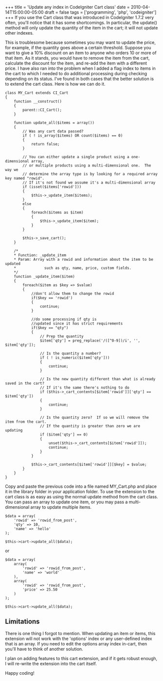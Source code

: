 +++
title = 'Update any index in CodeIgniter Cart class'
date = 2010-04-14T15:00:00-05:00
draft = false
tags = ['programming', 'php', 'codeigniter']
+++
If you use the Cart class that was introduced in CodeIgniter 1.7.2 very often, you'll notice that it has some shortcomings. In particular, the update() method will only update the quantity of the item in the cart; it will not update other indexes.

This is troublesome because sometimes you may want to update the price, for example, if the quantity goes above a certain threshold. Suppose you want to give a 10% discount on an item to anyone who orders 10 or more of that item. As it stands, you would have to remove the item from the cart, calculate the discount for the item, and re-add the item with a different price. I have also ran into the problem when I added a flag index to items in the cart to which I needed to do additional processing during checking depending on its status. I've found in both cases that the better solution is to extend the cart class. Here is how we can do it.

<!--more-->

```
class MY_Cart extends CI_Cart
{
    function __construct()
    {
        parent::CI_Cart();
    }

    function update_all($items = array())
    {
        // Was any cart data passed?
        if ( ! is_array($items) OR count($items) == 0)
        {
            return false;
        }

        // You can either update a single product using a one-dimensional array,
        // or multiple products using a multi-dimensional one.  The way we
        // determine the array type is by looking for a required array key named "rowid".
        // If it's not found we assume it's a multi-dimensional array
        if (isset($items['rowid']))
        {
            $this->_update_item($items);
        }
        else
        {
            foreach($items as $item)
            {
                $this->_update_item($item);
            }
        }

        $this->_save_cart();
    }

    /*
    * Function: _update_item
    * Param: Array with a rowid and information about the item to be updated
    *             such as qty, name, price, custom fields.
    */
    function _update_item($item)
    {
        foreach($item as $key => $value)
        {
            //don't allow them to change the rowid
            if($key == 'rowid')
            {
                continue;
            }

            //do some processing if qty is
            //updated since it has strict requirements
            if($key == "qty")
            {
                // Prep the quantity
                $item['qty'] = preg_replace('/([^0-9])/i', '', $item['qty']);

                // Is the quantity a number?
                if ( ! is_numeric($item['qty']))
                {
                    continue;
                }

                // Is the new quantity different than what is already saved in the cart?
                // If it's the same there's nothing to do
                if ($this->_cart_contents[$item['rowid']]['qty'] == $item['qty'])
                {
                    continue;
                }

                // Is the quantity zero?  If so we will remove the item from the cart.
                // If the quantity is greater than zero we are updating
                if ($item['qty'] == 0)
                {
                    unset($this->_cart_contents[$item['rowid']]);
                    continue;
                }
            }

            $this->_cart_contents[$item['rowid']][$key] = $value;
        }
    }
}
```

Copy and paste the previous code into a file named MY_Cart.php and place it in the library folder in your application folder. To use the extension to the cart class is as easy as using the normal update method from the cart class. You can pass an array to update one item, or you may pass a multi-dimensional array to update multiple items.

    $data = array(
        'rowid' => 'rowid_from_post',
        'qty' => 10,
        'name' => 'hello'
    );

    $this->cart->update_all($data);

or

    $data = array(
        array(
            'rowid' => 'rowid_from_post',
            'name' => 'world'
        ),
        array(
            'rowid' => 'rowid_from_post',
            'price' => 25.50
        )
    );

    $this->cart->update_all($data);

## Limitations

There is one thing I forgot to mention. When updating an item or items, this extension will not work with the 'options' index or any user-defined index that is an array. If you need to edit the options array index in-cart, then you'll have to think of another solution.

I plan on adding features to this cart extension, and if it gets robust enough, I will re-write the extension into the cart itself.

Happy coding!
